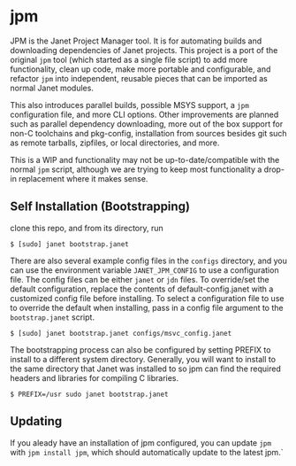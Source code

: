 # jpm

JPM is the Janet Project Manager tool. It is for automating builds and downloading
dependencies of Janet projects. This project is a port of the original `jpm` tool
(which started as a single file script) to add more functionality, clean up code, make
more portable and configurable, and
refactor `jpm` into independent, reusable pieces that can be imported as normal Janet modules.

This also introduces parallel builds, possible MSYS support, a `jpm` configuration file, and more
CLI options. Other improvements are planned such as parallel dependency downloading, more
out of the box support for non-C toolchains and pkg-config, installation from sources besides git
such as remote tarballs, zipfiles, or local directories, and more.

This is a WIP and functionality may not be up-to-date/compatible with the normal `jpm` script, although
we are trying to keep most functionality a drop-in replacement where it makes sense.

## Self Installation (Bootstrapping)

clone this repo, and from its directory, run

```
$ [sudo] janet bootstrap.janet
```

There are also several example config files in the `configs` directory, and you can use the environment
variable `JANET_JPM_CONFIG` to use a configuration file. The config files can be either `janet` or `jdn`
files. To override/set the default configuration, replace the contents of default-config.janet with a
customized config file before installing. To select a configuration file to use to override the default
when installing, pass in a config file argument to the `bootstrap.janet` script.

```
$ [sudo] janet bootstrap.janet configs/msvc_config.janet
```

The bootstrapping process can also be configured by setting PREFIX to install to a different system directory.
Generally, you will want to install to the same directory that Janet was installed to so jpm can find the
required headers and libraries for compiling C libraries.

```
$ PREFIX=/usr sudo janet bootstrap.janet
```

## Updating

If you aleady have an installation of jpm configured, you can update `jpm` with `jpm install jpm`, which
should automatically update to the latest jpm.`
